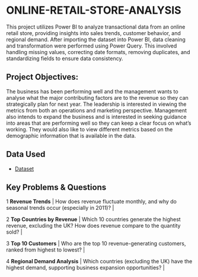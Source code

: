 # ONLINE-RETAIL-STORE-ANALYSIS
This project utilizes Power BI to analyze transactional data from an online retail store, providing insights into sales trends, customer behavior, and regional demand.
After importing the dataset into Power BI, data cleaning and transformation were performed using Power Query. This involved handling missing values, correcting date formats, removing duplicates, and standardizing fields to ensure data consistency.

##  Project  Objectives:
The business has been performing well and the management wants to analyse what the major contributing factors are to the revenue so they can strategically plan for next year.
The leadership is interested in viewing the metrics from both an operations and marketing perspective. Management also intends to expand the business and is interested in seeking guidance into areas that are performing well so they can keep a clear focus on what’s working. They would also like to view different metrics based on the demographic information that is available in the data.

## Data Used
-	<a href="https://www.theforage.com/virtual-experience/MyXvBcppsW2FkNYCX/tata-group/data-visualisation-p5xo/creating-effective-visuals">Dataset</a>

##  Key Problems & Questions
1 **Revenue Trends** | How does revenue fluctuate monthly, and why do seasonal trends occur (especially in 2011)? |
 
2 **Top Countries by Revenue** | Which 10 countries generate the highest revenue, excluding the UK? How does revenue compare to the quantity sold? |

3 **Top 10 Customers** | Who are the top 10 revenue-generating customers, ranked from highest to lowest? |

4 **Regional Demand Analysis** | Which countries (excluding the UK) have the highest demand, supporting business expansion opportunities? |
